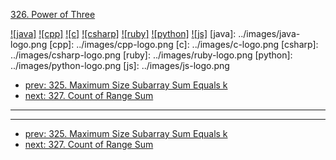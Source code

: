 [326. Power of Three](https://leetcode.com/problems/power-of-three/)

[![java]](../java/326-power-of-three.md)
[![cpp]](../cpp/326-power-of-three.md)
[![c]](../c/326-power-of-three.md)
[![csharp]](../csharp/326-power-of-three.md)
[![ruby]](../ruby/326-power-of-three.md)
[![python]](../python/326-power-of-three.md)
[![js]](../js/326-power-of-three.md)
[java]: ../images/java-logo.png
[cpp]: ../images/cpp-logo.png
[c]: ../images/c-logo.png
[csharp]: ../images/csharp-logo.png
[ruby]: ../images/ruby-logo.png
[python]: ../images/python-logo.png
[js]: ../images/js-logo.png

- [prev: 325. Maximum Size Subarray Sum Equals k](325-maximum-size-subarray-sum-equals-k.md)
- [next: 327. Count of Range Sum](327-count-of-range-sum.md)

---



---

- [prev: 325. Maximum Size Subarray Sum Equals k](325-maximum-size-subarray-sum-equals-k.md)
- [next: 327. Count of Range Sum](327-count-of-range-sum.md)
